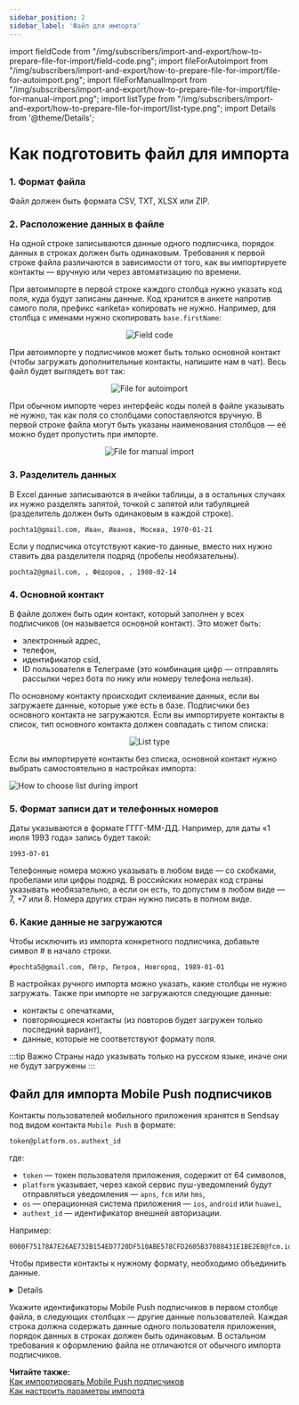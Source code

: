 ```yaml
---
sidebar_position: 2
sidebar_label: 'Файл для импорта'
---
```


import fieldCode from "/img/subscribers/import-and-export/how-to-prepare-file-for-import/field-code.png";
import fileForAutoimport from "/img/subscribers/import-and-export/how-to-prepare-file-for-import/file-for-autoimport.png";
import fileForManualImport from "/img/subscribers/import-and-export/how-to-prepare-file-for-import/file-for-manual-import.png";
import listType from "/img/subscribers/import-and-export/how-to-prepare-file-for-import/list-type.png";
import Details from '@theme/Details';

# Как подготовить файл для импорта

### 1. Формат файла

Файл должен быть формата CSV, TXT, XLSX или ZIP.

### 2. Расположение данных в файле

На одной строке записываются данные одного подписчика, порядок данных в строках должен быть одинаковым. Требования к первой строке файла различаются в зависимости от того, как вы импортируете контакты — вручную или через автоматизацию по времени.

При автоимпорте в первой строке каждого столбца нужно указать код поля, куда будут записаны данные. Код хранится в анкете напротив самого поля, префикс «anketa» копировать не нужно. Например, для столбца с именами нужно скопировать `base.firstName`:

<p align="center">
    <img src={fieldCode} alt="Field code" />
</p>

При автоимпорте у подписчиков может быть только основной контакт (чтобы загружать дополнительные контакты, напишите нам в чат). Весь файл будет выглядеть вот так:

<p align="center">
    <img src={fileForAutoimport} alt="File for autoimport" />
</p>

При обычном импорте через интерфейс коды полей в файле указывать не нужно, так как поля со столбцами сопоставляются вручную. В первой строке файла могут быть указаны наименования столбцов — её можно будет пропустить при импорте.

<p align="center">
    <img src={fileForManualImport} alt="File for manual import" />
</p>

### 3. Разделитель данных

В Excel данные записываются в ячейки таблицы, а в остальных случаях их нужно разделять запятой, точкой с запятой или табуляцией (разделитель должен быть одинаковым в каждой строке).

```csv
pochta1@gmail.com, Иван, Иванов, Москва, 1970-01-21
```

Если у подписчика отсутствуют какие-то данные, вместо них нужно ставить два разделителя подряд (пробелы необязательны).

```csv
pochta2@gmail.com, , Фёдоров, , 1980-02-14
```

### 4. Основной контакт

В файле должен быть один контакт, который заполнен у всех подписчиков (он называется основной контакт). Это может быть:

- электронный адрес,
- телефон,
- идентификатор csid,
- ID пользователя в Телеграме (это комбинация цифр — отправлять рассылки через бота по нику или номеру телефона нельзя).

По основному контакту происходит склеивание данных, если вы загружаете данные, которые уже есть в базе. Подписчики без основного контакта не загружаются. Если вы импортируете контакты в список, тип основного контакта должен совпадать с типом списка:

<p align="center">
    <img src={listType} alt="List type" />
</p>

Если вы импортируете контакты без списка, основной контакт нужно выбрать самостоятельно в настройках импорта:

![How to choose list during import](/img/subscribers/import-and-export\how-to-prepare-file-for-import/how-to-choose-list-during-import.gif) <br/>

### 5. Формат записи дат и телефонных номеров

Даты указываются в формате ГГГГ-ММ-ДД. Например, для даты «1 июля 1993 года» запись будет такой:

```
1993-07-01
```

Телефонные номера можно указывать в любом виде — со скобками, пробелами или цифры подряд. В российских номерах код страны указывать необязательно, а если он есть, то допустим в любом виде — 7, +7 или 8. Номера других стран нужно писать в полном виде.

### 6. Какие данные не загружаются

Чтобы исключить из импорта конкретного подписчика, добавьте символ # в начало строки.

```
#pochta5@gmail.com, Пётр, Петров, Новгород, 1989-01-01
```

В настройках ручного импорта можно указать, какие столбцы не нужно загружать. Также при импорте не загружаются следующие данные:

- контакты с опечатками,
- повторяющиеся контакты (из повторов будет загружен только последний вариант),
- данные, которые не соответствуют формату поля.

:::tip Важно
Страны надо указывать только на русском языке, иначе они не будут загружены
:::

## Файл для импорта Mobile Push подписчиков

Контакты пользователей мобильного приложения хранятся в Sendsay под видом контакта `Mobile Push` в формате:

```
token@platform.os.authext_id
```

где:

- `token` — токен пользователя приложения, содержит от 64 символов,
- `platform` указывает, через какой сервис пуш-уведомлений будут отправляться уведомления — `apns`, `fcm` или `hms`,
- `os` — операционная система приложения — `ios`, `android` или `huawei`,
- `authext_id` — идентификатор внешней авторизации.

Например:

```
0000F75178A7E26AE732B154ED7720DF510ABE578CFD2605B37088431E1BE2E0@fcm.ios.150
```

Чтобы привести контакты к нужному формату, необходимо объединить данные.

<Details summary='Как объединить данные для идентификаторов'>

«Склеить» данные для каждого контакта можно в таблицах с помощью формулы, — например, в Exel или в [Google Sheets](https://workspace.google.com/intl/ru/products/sheets/). Как это сделать:

1. Укажите токены пользователей мобильного приложения `token` в первом столбце таблицы — по одному токену на каждую ячейку.
2. В верхней ячейке второго столбца укажите сервис пуш-уведомлений — `apns`, `fcm` или `hms`.
3. В третьем столбце укажите операционную систему — `ios`, `android` или `huawei`.
4. В четвёртом столбце укажите идентификатор внешней авторизации.
5. Скопируйте ячейки 2–4 вниз на весь столбец, протянув их за правый нижний угол первой ячейки:

   ![How to prepare mobile push contacts](/img/subscribers/import-and-export/how-to-prepare-file-for-import/how-to-prepare-mobile-push-contacts.gif)

6. В верхней ячейке следующего столбца введите знак равенства `=` и укажите формулу для объединения ячеек:

   ```
   =<первая ячейка>&"@"&<вторая ячейка>&"."&<третья ячейка>&"."&<четвёртая ячейка>
   ```

   где `&` — знак для объединения ячеек, а символы в кавычках (`”@”` или `”.”`) объединяют символы внутри ячеек.

   В нашем примере формула будет такой:

   ```
   =A1&"@"&B1&"."&C1&"."&D1
   ```

   Затем нажмите клавишу ввода — формула автоматически преобразуется в нужное значение. Скопируйте ячейку с формулой вниз на весь столбец%

   ![Mobile push contacts](/img/subscribers/import-and-export/how-to-prepare-file-for-import/how-to-prepare-mobile-push-contacts1.gif)

   Так вы получите столбец с идентификаторами получателей мобильных пуш-уведомлений в нужном формате. Перенесите их в файл формата CSV, TXT, XLSX или ZIP для импорта Mobile Push подписчиков в Sendsay.

</Details>

Укажите идентификаторы Mobile Push подписчиков в первом столбце файла, в следующих столбцах — другие данные пользователей. Каждая строка должна содержать данные одного пользователя приложения, порядок данных в строках должен быть одинаковым. В остальном требования к оформлению файла не отличаются от обычного импорта подписчиков.

**Читайте также:**<br/>
[Как импортировать Mobile Push подписчиков](https://docs.sendsay.ru/other-channels/mobile-push/import-mobile-push-subscribers)<br/>
[Как настроить параметры импорта](https://docs.sendsay.ru/subscribers/import-and-export/how-to-import-subscribers#2-настройте-параметры-импорта)
